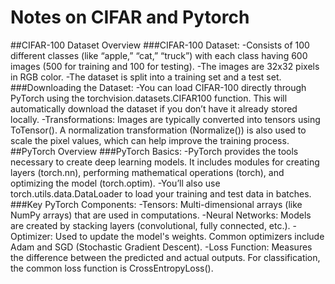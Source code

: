 # Notes on CIFAR and Pytorch
##CIFAR-100 Dataset Overview
###CIFAR-100 Dataset:
-Consists of 100 different classes (like “apple,” “cat,” “truck”) with each class having 600 images (500 for training and 100 for testing).
-The images are 32x32 pixels in RGB color.
-The dataset is split into a training set and a test set.
###Downloading the Dataset:
-You can load CIFAR-100 directly through PyTorch using the torchvision.datasets.CIFAR100 function. This will automatically download the dataset if you don’t have it already stored locally.
-Transformations: Images are typically converted into tensors using ToTensor(). A normalization transformation (Normalize()) is also used to scale the pixel values, which can help improve the training process.
##PyTorch Overview
###PyTorch Basics:
-PyTorch provides the tools necessary to create deep learning models. It includes modules for creating layers (torch.nn), performing mathematical operations (torch), and optimizing the model (torch.optim).
-You’ll also use torch.utils.data.DataLoader to load your training and test data in batches.
###Key PyTorch Components:
-Tensors: Multi-dimensional arrays (like NumPy arrays) that are used in computations.
-Neural Networks: Models are created by stacking layers (convolutional, fully connected, etc.).
-Optimizer: Used to update the model's weights. Common optimizers include Adam and SGD (Stochastic Gradient Descent).
-Loss Function: Measures the difference between the predicted and actual outputs. For classification, the common loss function is CrossEntropyLoss().

